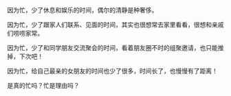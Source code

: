 因为忙，少了休息和娱乐的时间，偶尔的清静是种奢侈。

因为忙，少了跟家人们联系、见面的时间，其实也很想常去家里看看，很想和亲戚们唠唠家常。

因为忙，少了和同学朋友交流聚会的时间，看着朋友圈不时的组聚邀请，也只能推掉，下次吧！

因为忙，给自己最亲的女朋友的时间也少了很多，时间长了，也慢慢有了距离！

是真的忙吗？忙是理由吗？